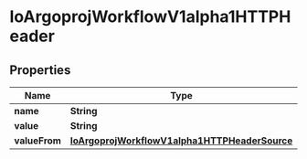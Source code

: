 
# IoArgoprojWorkflowV1alpha1HTTPHeader

## Properties
Name | Type | Description | Notes
------------ | ------------- | ------------- | -------------
**name** | **String** |  | 
**value** | **String** |  |  [optional]
**valueFrom** | [**IoArgoprojWorkflowV1alpha1HTTPHeaderSource**](IoArgoprojWorkflowV1alpha1HTTPHeaderSource.md) |  |  [optional]



